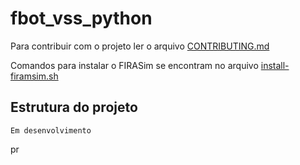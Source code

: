 # fbot_vss_python

Para contribuir com o projeto ler o arquivo [CONTRIBUTING.md](CONTRIBUTING.md)

Comandos para instalar o FIRASim se encontram no arquivo [install-firamsim.sh](install-firamsim.sh)

## Estrutura do projeto

`Em desenvolvimento`

pr
